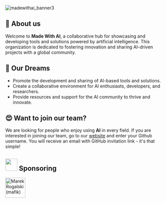 ![madewithai_banner3](https://github.com/madewithai/.github/assets/79358543/50b8fbb4-85c7-4d41-9cca-8e660f8cea96)

## 🤔 About us
Welcome to **Made With AI**, a collaborative hub for showcasing and developing tools and solutions powered by artificial intelligence. This organization is dedicated to fostering innovation and sharing AI-driven projects with a global community.

## 🥂 Our Dreams
- Promote the development and sharing of AI-based tools and solutions.
- Create a collaborative environment for AI enthusiasts, developers, and researchers.
- Provide resources and support for the AI community to thrive and innovate.
  
## 😍 Want to join our team?
We are looking for people who enjoy using **AI** in every field. If you are interested in joining our team, go to our [website](https://madewithai.netlify.app) and enter your Github username. You will receive an email with GitHub invitation link - it's that simple!

## <img src="https://user-images.githubusercontent.com/74038190/213844263-a8897a51-32f4-4b3b-b5c2-e1528b89f6f3.png" width="38" /> Sponsoring

<a href="https://github.com/sponsors/mafik"><img alt="Marek Rogalski (mafik)" title="Marek Rogalski (mafik)" src="https://avatars.githubusercontent.com/u/309914?v=4" width="63"></a>
